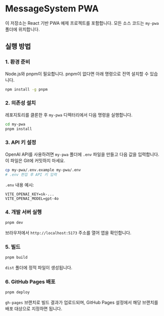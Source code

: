 # MessageSystem PWA

이 저장소는 React 기반 PWA 예제 프로젝트를 포함합니다. 모든 소스 코드는 `my-pwa` 폴더에 위치합니다.

## 실행 방법

### 1. 환경 준비
Node.js와 pnpm이 필요합니다. pnpm이 없다면 아래 명령으로 전역 설치할 수 있습니다.

```bash
npm install -g pnpm
```

### 2. 의존성 설치
레포지토리를 클론한 후 `my-pwa` 디렉터리에서 다음 명령을 실행합니다.

```bash
cd my-pwa
pnpm install
```
### 3. API 키 설정

OpenAI API를 사용하려면 `my-pwa` 폴더에 `.env` 파일을 만들고 다음 값을 입력합니다. 이 파일은 Git에 커밋하지 마세요.

```bash
cp my-pwa/.env.example my-pwa/.env
# .env 편집 후 API 키 입력
```

`.env` 내용 예시:

```env
VITE_OPENAI_KEY=sk-...
VITE_OPENAI_MODEL=gpt-4o
```

### 4. 개발 서버 실행

```bash
pnpm dev
```

브라우저에서 `http://localhost:5173` 주소를 열어 앱을 확인합니다.

### 5. 빌드

```bash
pnpm build
```

`dist` 폴더에 정적 파일이 생성됩니다.

### 6. GitHub Pages 배포

```bash
pnpm deploy
```

`gh-pages` 브랜치로 빌드 결과가 업로드되며, GitHub Pages 설정에서 해당 브랜치를 배포 대상으로 지정하면 됩니다.
